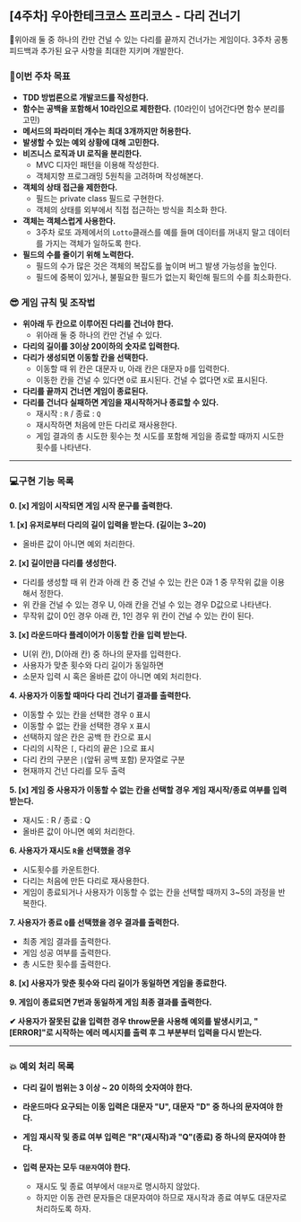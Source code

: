 ## [4주차] 우아한테크코스 프리코스 - 다리 건너기

💬위아래 둘 중 하나의 칸만 건널 수 있는 다리를 끝까지 건너가는 게임이다. 3주차 공통 피드백과 추가된 요구 사항을 최대한 지키며 개발한다.

### 🚀이번 주차 목표

- **TDD 방법론으로 개발코드를 작성한다.**
- **함수는 공백을 포함해서 10라인으로 제한한다.**
  (10라인이 넘어간다면 함수 분리를 고민)
- **메서드의 파라미터 개수는 최대 3개까지만 허용한다.**
- **발생할 수 있는 예외 상황에 대해 고민한다.**
- **비즈니스 로직과 UI 로직을 분리한다.**
  - MVC 디자인 패턴을 이용해 작성한다.
  - 객체지향 프로그래밍 5원칙을 고려하며 작성해본다.
- **객체의 상태 접근을 제한한다.**
  - 필드는 private class 필드로 구현한다.
  - 객체의 상태를 외부에서 직접 접근하는 방식을 최소화 한다.
- **객체는 객체스럽게 사용한다.**
  - 3주차 로또 과제에서의 `Lotto`클래스를 예를 들며 데이터를 꺼내지 말고 데이터를 가지는 객체가 일하도록 한다.
- **필드의 수를 줄이기 위해 노력한다.**
  - 필드의 수가 많은 것은 객체의 복잡도를 높이며 버그 발생 가능성을 높인다.
  - 필드에 중복이 있거나, 불필요한 필드가 없는지 확인해 필드의 수를 최소화한다.
  </div>
  <div>

### 😎 게임 규칙 및 조작법

- **위아래 두 칸으로 이루어진 다리를 건너야 한다.**
  - 위아래 둘 중 하나의 칸만 건널 수 있다.
- **다리의 길이를 3이상 20이하의 숫자로 입력한다.**
- **다리가 생성되면 이동할 칸을 선택한다.**
  - 이동할 때 위 칸은 대문자 `U`, 아래 칸은 대문자 `D`를 입력한다.
  - 이동한 칸을 건널 수 있다면 `O`로 표시된다. 건널 수 없다면 `X`로 표시된다.
- **다리를 끝까지 건너면 게임이 종료된다.**
- **다리를 건너다 실패하면 게임을 재시작하거나 종료할 수 있다.**
  - 재시작 : `R` / 종료 : `Q`
  - 재시작하면 처음에 만든 다리로 재사용한다.
  - 게임 결과의 총 시도한 횟수는 첫 시도를 포함해 게임을 종료할 때까지 시도한 횟수를 나타낸다.

---

### 💻구현 기능 목록

**0. [x] 게임이 시작되면 게임 시작 문구를 출력한다.**

**1. [x] 유저로부터 다리의 길이 입력을 받는다. (길이는 3~20)**

- 올바른 값이 아니면 예외 처리한다.

**2. [x] 길이만큼 다리를 생성한다.**

- 다리를 생성할 때 위 칸과 아래 칸 중 건널 수 있는 칸은 0과 1 중 무작위 값을 이용해서 정한다.
- 위 칸을 건널 수 있는 경우 U, 아래 칸을 건널 수 있는 경우 D값으로 나타낸다.
- 무작위 값이 0인 경우 아래 칸, 1인 경우 위 칸이 건널 수 있는 칸이 된다.

**3. [x] 라운드마다 플레이어가 이동할 칸을 입력 받는다.**

- U(위 칸), D(아래 칸) 중 하나의 문자를 입력한다.
- 사용자가 맞춘 횟수와 다리 길이가 동일하면
- 소문자 입력 시 혹은 올바른 값이 아니면 예외 처리한다.

**4. 사용자가 이동할 때마다 다리 건너기 결과를 출력한다.**

- 이동할 수 있는 칸을 선택한 경우 `O` 표시
- 이동할 수 없는 칸을 선택한 경우 `X` 표시
- 선택하지 않은 칸은 공백 한 칸으로 표시
- 다리의 시작은 `[`, 다리의 끝은 `]`으로 표시
- 다리 칸의 구분은 `|`(앞뒤 공백 포함) 문자열로 구분
- 현재까지 건넌 다리를 모두 출력

**5. [x] 게임 중 사용자가 이동할 수 없는 칸을 선택할 경우 게임 재시작/종료 여부를 입력 받는다.**

- 재시도 : R / 종료 : Q
- 올바른 값이 아니면 예외 처리한다.

**6. 사용자가 재시도 `R`을 선택했을 경우**

- 시도횟수를 카운트한다.
- 다리는 처음에 만든 다리로 재사용한다.
- 게임이 종료되거나 사용자가 이동할 수 없는 칸을 선택할 때까지 3~5의 과정을 반복한다.

**7. 사용자가 종료 `Q`를 선택했을 경우 결과를 출력한다.**

- 최종 게임 결과를 출력한다.
- 게임 성공 여부를 출력한다.
- 총 시도한 횟수를 출력한다.

**8. [x] 사용자가 맞춘 횟수와 다리 길이가 동일하면 게임을 종료한다.**

**9. 게임이 종료되면 7번과 동일하게 게임 최종 결과를 출력한다.**

**✔ 사용자가 잘못된 값을 입력한 경우 throw문을 사용해 예외를 발생시키고, "[ERROR]"로 시작하는 에러 메시지를 출력 후 그 부분부터 입력을 다시 받는다.**

---

### 💥 예외 처리 목록

- **다리 길이 범위는 3 이상 ~ 20 이하의 숫자여야 한다.**

- **라운드마다 요구되는 이동 입력은 대문자 "U", 대문자 "D" 중 하나의 문자여야 한다.**

- **게임 재시작 및 종료 여부 입력은 "R"(재시작)과 "Q"(종료) 중 하나의 문자여야 한다.**

- **입력 문자는 모두 `대문자`여야 한다.**
  - 재시도 및 종료 여부에서 `대문자`로 명시하지 않았다.
  - 하지만 이동 관련 문자들은 대문자여야 하므로 재시작과 종료 여부도 대문자로 처리하도록 하자.
